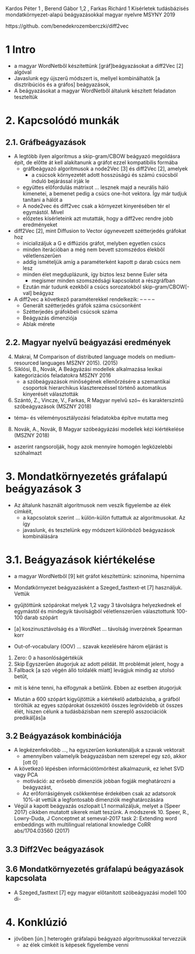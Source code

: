 Kardos Péter 1 , Berend Gábor 1,2 , Farkas Richárd 1
Kísérletek tudásbázisés mondatkörnyezet-alapú beágyazásokkal magyar nyelvre
MSYNY 2019

https://github.  com/benedekrozemberczki/diff2vec

# 1 Intro

* a magyar WordNetből készítettünk [gráf]beágyazásokat a diff2Vec [2] algóval
* Javaslunk egy újszerű módszert is, mellyel kombinálhatók [a disztribúciós és
  a gráfos] beágyazások,
* A beágyazásokat a magyar WordNetből általunk készített feladaton teszteltük

# 2. Kapcsolódó munkák

## 2.1. Gráfbeágyazások

* A legtöbb ilyen algoritmus a skip-gram/CBOW beágyazó megoldásra épít, de
  előtte át kell alakítanunk a gráfot ezzel kompatibilis formába
  * gráfbeágyazó algoritmusok a node2Vec [3] és diff2Vec [2], amelyek
    * a csúcsok környezetét adott hosszúságú és számú csúcsból induló bejárással
      írják le
  * együttes előfordulás mátrixot ... lesznek majd a neurális háló kimenetei, a
    bemenet pedig a csúcs one-hot vektora. Így már tudjuk tanítani a hálót a
  * A node2vec és diff2vec csak a környezet kinyerésében tér el egymástól. Mivel
  * előzetes kísérleteink azt mutatták, hogy a diff2vec rendre jobb eredményeket
* diff2Vec [2], mint Diffusion to Vector úgynevezett szétterjedés gráfokat hoz
  * inicializáljuk a G e diffúziós gráfot, melyben egyetlen csúcs
  * minden iterációban a még nem bevett szomszédos élekből véletlenszerűen
  * addig ismételjük amíg a paraméterként kapott p darab csúcs nem lesz
  * minden élet megduplázunk, így biztos lesz benne Euler séta
    * megismer minden szomszédsági kapcsolatot a részgráfban
  * Ezután már tudunk ezekből a csúcs sorozatokból skip-gram/CBOW[-val] beágyaz
* A diff2vec a következő paraméterekkel rendelkezik: – – – –
  * Generált szétterjedés gráfok száma csúcsonként
  * Szétterjedés gráfokbeli csúcsok száma
  * Beágyazás dimenziója
  * Ablak mérete

## 2.2. Magyar nyelvű beágyazási eredmények

4. Makrai, M
   Comparison of distributed language models on medium-resourced languages
   MSZNY 2015). (2015)
6. Siklósi, B., Novák, A
   Beágyázási modellek alkalmazása lexikai kategorizációs feladatokra
   MSZNY 2016
   * a szóbeágyazások minőségének ellenőrzésére a szemantikai csoportok
     hierarchikus klaszterezéssel történő automatikus kinyerését választották
7. Szántó, Z., Vincze, V., Farkas, R
   Magyar nyelvű szó~ és karakterszintű szóbeágyazások
   (MSZNY 2018)
  * téma– és véleményosztályozási feladatokba építve mutatta meg
8. Novák, A., Novák, B
   Magyar szóbeágyázási modellek kézi kiértékelése
   (MSZNY 2018)
  * aszerint rangsorolják, hogy azok mennyire homogén legközelebbi szóhalmazt

# 3. Mondatkörnyezetés gráfalapú beágyazások 3

* Az általunk használt algoritmusok nem veszik figyelembe az élek címkéit,
  * a kapcsolatok szerint ... külön-külön futtattuk az algoritmusokat. Az így
  * javaslunk, és tesztelünk egy módszert különböző beágyazások kombinálására

# 3.1. Beágyazások kiértékelése

* a magyar WordNetből [9] két gráfot készítettünk: szinonima, hiperníma
* Mondatkörnyezet beágyazásként a Szeged_fasttext-et [7] használjuk. Vettük
* gyűjtöttünk szópárokat melyek 1,2 vagy 3 távolságra helyezkednek el egymástól
  és mindegyik távolságból véletlenszerűen választottunk 100-100 darab szópárt
* [a] koszinusztávolság és a WordNet ... távolság inverzének Spearman korr

* Out-of-vocabulary (OOV) ...  szavak kezelésére három eljárást is

1. Zero: 0 a hasonlóságértékük
2. Skip Egyszerűen átugorjuk az adott példát. Itt problémát jelent, hogy a
3. Fallback [a szó végén álló toldalék miatt] levágjuk mindig az utolsó betűt,
  * mit is kéne tenni, ha elfogynak a betűink. Ebben az esetben átugorjuk

* Miután a 600 szópárt kigyűjtöttük a kiértékelő adatbázisba,
  a gráfból töröltük az egyes szópárokat összekötő összes legrövidebb út összes
  élét, hiszen célunk a tudásbázisban nem szereplő asszociációk predikál[ás]a

## 3.2 Beágyazások kombinációja

* A legkézenfekvőbb ..., ha egyszerűen konkatenáljuk a szavak vektorait
  * amennyiben valamelyik beágyazásban nem szerepel egy szó, akkor [ott 0]
* A következő lépésben információtömörítést alkalmazunk, ez lehet SVD vagy PCA
  * motiváció: az erősebb dimenziók jobban fogják meghatározni a beágyazást,
  * Az erőforrásigények csökkentése érdekében csak az adatsorok 10%-át vettük a
    legfontosabb dimenziók meghatározására
* Végül a kapott beágyazás oszlopait L1 normalizáljuk,
  melyet a (Speer 2017) cikkben mutatott sikerek miatt teszünk. A módszerek
  10. Speer, R., Lowry-Duda, J
    Conceptnet at semeval-2017 task 2:
      Extending word embeddings with multilingual relational knowledge
      CoRR abs/1704.03560 (2017)

## 3.3 Diff2Vec beágyazások

## 3.6 Mondatkörnyezetés gráfalapú beágyazások kapcsolata

* A Szeged_fasttext [7] egy magyar előtanított szóbeágyazási modell 100 di-

# 4. Konklúzió

* jövőben [ún.] heterogén gráfalapú beágyazó algoritmusokkal tervezzük
  * az élek címkéit is képesek figyelembe venni
